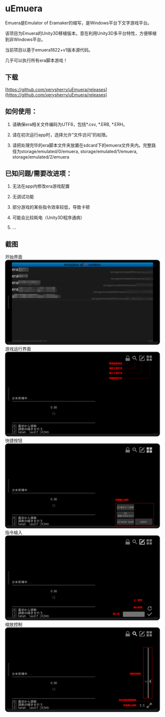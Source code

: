 uEmuera
=======

Emuera是Emulator of Eramaker的缩写，是Windows平台下文字游戏平台。

该项目为Emuera的Unity3D移植版本。意在利用Unity3D多平台特性，方便移植到非Windows平台。

当前项目以基于emuera1822+v1版本源代码。

几乎可以执行所有era脚本游戏！

下载
----

[https://github.com/xerysherry/uEmuera/releases](https://github.com/xerysherry/uEmuera/releases)

如何使用：
--------

1. 请确保era相关文件编码为UTF8，包括\*.csv, \*.ERB, \*.ERH。

2. 请在初次运行app时，选择允许“文件访问”的权限。

3. 请把处理完毕的era脚本文件夹放置在sdcard下的emuera文件夹内。完整路径为storage/emulated/0/emuera, storage/emulated/1/emuera, storage/emulated/2/emuera

已知问题/需要改进项：
-------------------

1. 无法在app内修改era游戏配置

2. 无调试功能

3. 部分游戏的某些指令效率较低，导致卡顿

4. 可能会比较耗电（Unity3D程序通病）

5. ...

截图
----

开始界面
![Screenshot1](Screenshot/screenshot1.png)
游戏运行界面
![Screenshot2](Screenshot/screenshot2.png)
快捷按钮
![Screenshot3](Screenshot/screenshot3.png)
指令输入
![Screenshot4](Screenshot/screenshot4.png)
缩放控制
![Screenshot5](Screenshot/screenshot5.png)
